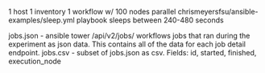 1 host
1 inventory
1 workflow w/ 100 nodes parallel
chrismeyersfsu/ansible-examples/sleep.yml playbook sleeps between 240-480 seconds

jobs.json - ansible tower /api/v2/jobs/ workflows jobs that ran during the experiment as json data. This contains all of the data for each job detail endpoint.
jobs.csv - subset of jobs.json as csv. Fields: id, started, finished, execution_node 
